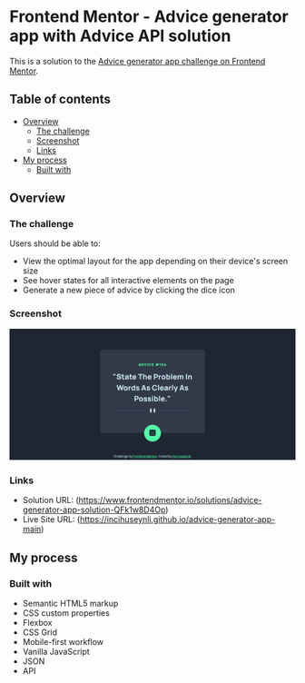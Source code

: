 # Frontend Mentor - Advice generator app with Advice API solution

This is a solution to the [Advice generator app challenge on Frontend Mentor](https://www.frontendmentor.io/challenges/advice-generator-app-QdUG-13db).

## Table of contents

- [Overview](#overview)
  - [The challenge](#the-challenge)
  - [Screenshot](#screenshot)
  - [Links](#links)
- [My process](#my-process)
  - [Built with](#built-with)

## Overview

### The challenge

Users should be able to:

- View the optimal layout for the app depending on their device's screen size
- See hover states for all interactive elements on the page
- Generate a new piece of advice by clicking the dice icon

### Screenshot

![](./images/screenshot.png)

### Links

- Solution URL: (https://www.frontendmentor.io/solutions/advice-generator-app-solution-QFk1w8D4Op)
- Live Site URL: (https://incihuseynli.github.io/advice-generator-app-main)

## My process

### Built with

- Semantic HTML5 markup
- CSS custom properties
- Flexbox
- CSS Grid
- Mobile-first workflow
- Vanilla JavaScript
- JSON
- API
